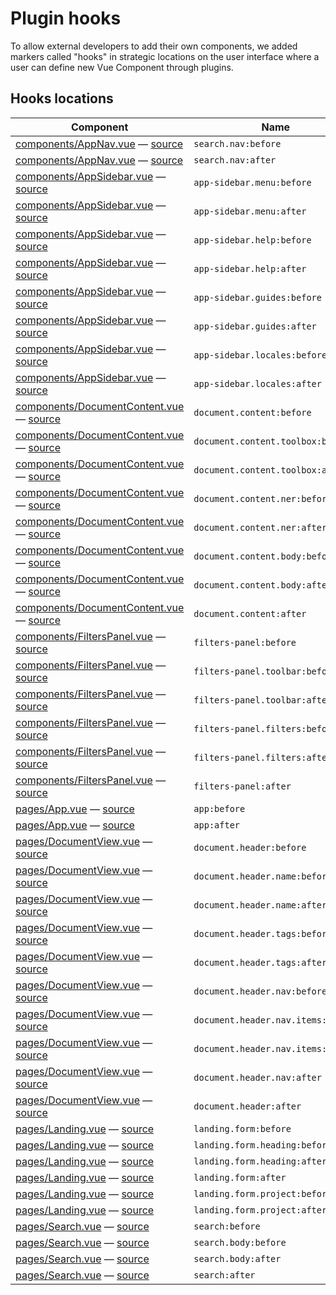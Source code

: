 # Plugin hooks

To allow external developers to add their own components, we added markers
called "hooks" in strategic locations on the user interface  where a user can
define new Vue Component through plugins.

## Hooks locations

| Component | Name |
| --- | --- |
| [components/AppNav.vue](vue/components/AppNav.md) — [source](https://github.com/ICIJ/datashare-client/blob/master/src/components/AppNav.vue#L3) | `search.nav:before` |
| [components/AppNav.vue](vue/components/AppNav.md) — [source](https://github.com/ICIJ/datashare-client/blob/master/src/components/AppNav.vue#L12) | `search.nav:after` |
| [components/AppSidebar.vue](vue/components/AppSidebar.md) — [source](https://github.com/ICIJ/datashare-client/blob/master/src/components/AppSidebar.vue#L15) | `app-sidebar.menu:before` |
| [components/AppSidebar.vue](vue/components/AppSidebar.md) — [source](https://github.com/ICIJ/datashare-client/blob/master/src/components/AppSidebar.vue#L84) | `app-sidebar.menu:after` |
| [components/AppSidebar.vue](vue/components/AppSidebar.md) — [source](https://github.com/ICIJ/datashare-client/blob/master/src/components/AppSidebar.vue#L85) | `app-sidebar.help:before` |
| [components/AppSidebar.vue](vue/components/AppSidebar.md) — [source](https://github.com/ICIJ/datashare-client/blob/master/src/components/AppSidebar.vue#L116) | `app-sidebar.help:after` |
| [components/AppSidebar.vue](vue/components/AppSidebar.md) — [source](https://github.com/ICIJ/datashare-client/blob/master/src/components/AppSidebar.vue#L117) | `app-sidebar.guides:before` |
| [components/AppSidebar.vue](vue/components/AppSidebar.md) — [source](https://github.com/ICIJ/datashare-client/blob/master/src/components/AppSidebar.vue#L175) | `app-sidebar.guides:after` |
| [components/AppSidebar.vue](vue/components/AppSidebar.md) — [source](https://github.com/ICIJ/datashare-client/blob/master/src/components/AppSidebar.vue#L176) | `app-sidebar.locales:before` |
| [components/AppSidebar.vue](vue/components/AppSidebar.md) — [source](https://github.com/ICIJ/datashare-client/blob/master/src/components/AppSidebar.vue#L222) | `app-sidebar.locales:after` |
| [components/DocumentContent.vue](vue/components/DocumentContent.md) — [source](https://github.com/ICIJ/datashare-client/blob/master/src/components/DocumentContent.vue#L328) | `document.content:before` |
| [components/DocumentContent.vue](vue/components/DocumentContent.md) — [source](https://github.com/ICIJ/datashare-client/blob/master/src/components/DocumentContent.vue#L330) | `document.content.toolbox:before` |
| [components/DocumentContent.vue](vue/components/DocumentContent.md) — [source](https://github.com/ICIJ/datashare-client/blob/master/src/components/DocumentContent.vue#L361) | `document.content.toolbox:after` |
| [components/DocumentContent.vue](vue/components/DocumentContent.md) — [source](https://github.com/ICIJ/datashare-client/blob/master/src/components/DocumentContent.vue#L367) | `document.content.ner:before` |
| [components/DocumentContent.vue](vue/components/DocumentContent.md) — [source](https://github.com/ICIJ/datashare-client/blob/master/src/components/DocumentContent.vue#L376) | `document.content.ner:after` |
| [components/DocumentContent.vue](vue/components/DocumentContent.md) — [source](https://github.com/ICIJ/datashare-client/blob/master/src/components/DocumentContent.vue#L379) | `document.content.body:before` |
| [components/DocumentContent.vue](vue/components/DocumentContent.md) — [source](https://github.com/ICIJ/datashare-client/blob/master/src/components/DocumentContent.vue#L389) | `document.content.body:after` |
| [components/DocumentContent.vue](vue/components/DocumentContent.md) — [source](https://github.com/ICIJ/datashare-client/blob/master/src/components/DocumentContent.vue#L392) | `document.content:after` |
| [components/FiltersPanel.vue](vue/components/FiltersPanel.md) — [source](https://github.com/ICIJ/datashare-client/blob/master/src/components/FiltersPanel.vue#L4) | `filters-panel:before` |
| [components/FiltersPanel.vue](vue/components/FiltersPanel.md) — [source](https://github.com/ICIJ/datashare-client/blob/master/src/components/FiltersPanel.vue#L6) | `filters-panel.toolbar:before` |
| [components/FiltersPanel.vue](vue/components/FiltersPanel.md) — [source](https://github.com/ICIJ/datashare-client/blob/master/src/components/FiltersPanel.vue#L23) | `filters-panel.toolbar:after` |
| [components/FiltersPanel.vue](vue/components/FiltersPanel.md) — [source](https://github.com/ICIJ/datashare-client/blob/master/src/components/FiltersPanel.vue#L25) | `filters-panel.filters:before` |
| [components/FiltersPanel.vue](vue/components/FiltersPanel.md) — [source](https://github.com/ICIJ/datashare-client/blob/master/src/components/FiltersPanel.vue#L34) | `filters-panel.filters:after` |
| [components/FiltersPanel.vue](vue/components/FiltersPanel.md) — [source](https://github.com/ICIJ/datashare-client/blob/master/src/components/FiltersPanel.vue#L35) | `filters-panel:after` |
| [pages/App.vue](vue/pages/App.md) — [source](https://github.com/ICIJ/datashare-client/blob/master/src/pages/App.vue#L3) | `app:before` |
| [pages/App.vue](vue/pages/App.md) — [source](https://github.com/ICIJ/datashare-client/blob/master/src/pages/App.vue#L27) | `app:after` |
| [pages/DocumentView.vue](vue/pages/DocumentView.md) — [source](https://github.com/ICIJ/datashare-client/blob/master/src/pages/DocumentView.vue#L12) | `document.header:before` |
| [pages/DocumentView.vue](vue/pages/DocumentView.md) — [source](https://github.com/ICIJ/datashare-client/blob/master/src/pages/DocumentView.vue#L14) | `document.header.name:before` |
| [pages/DocumentView.vue](vue/pages/DocumentView.md) — [source](https://github.com/ICIJ/datashare-client/blob/master/src/pages/DocumentView.vue#L19) | `document.header.name:after` |
| [pages/DocumentView.vue](vue/pages/DocumentView.md) — [source](https://github.com/ICIJ/datashare-client/blob/master/src/pages/DocumentView.vue#L21) | `document.header.tags:before` |
| [pages/DocumentView.vue](vue/pages/DocumentView.md) — [source](https://github.com/ICIJ/datashare-client/blob/master/src/pages/DocumentView.vue#L30) | `document.header.tags:after` |
| [pages/DocumentView.vue](vue/pages/DocumentView.md) — [source](https://github.com/ICIJ/datashare-client/blob/master/src/pages/DocumentView.vue#L31) | `document.header.nav:before` |
| [pages/DocumentView.vue](vue/pages/DocumentView.md) — [source](https://github.com/ICIJ/datashare-client/blob/master/src/pages/DocumentView.vue#L34) | `document.header.nav.items:before` |
| [pages/DocumentView.vue](vue/pages/DocumentView.md) — [source](https://github.com/ICIJ/datashare-client/blob/master/src/pages/DocumentView.vue#L59) | `document.header.nav.items:after` |
| [pages/DocumentView.vue](vue/pages/DocumentView.md) — [source](https://github.com/ICIJ/datashare-client/blob/master/src/pages/DocumentView.vue#L62) | `document.header.nav:after` |
| [pages/DocumentView.vue](vue/pages/DocumentView.md) — [source](https://github.com/ICIJ/datashare-client/blob/master/src/pages/DocumentView.vue#L63) | `document.header:after` |
| [pages/Landing.vue](vue/pages/Landing.md) — [source](https://github.com/ICIJ/datashare-client/blob/master/src/pages/Landing.vue#L3) | `landing.form:before` |
| [pages/Landing.vue](vue/pages/Landing.md) — [source](https://github.com/ICIJ/datashare-client/blob/master/src/pages/Landing.vue#L5) | `landing.form.heading:before` |
| [pages/Landing.vue](vue/pages/Landing.md) — [source](https://github.com/ICIJ/datashare-client/blob/master/src/pages/Landing.vue#L9) | `landing.form.heading:after` |
| [pages/Landing.vue](vue/pages/Landing.md) — [source](https://github.com/ICIJ/datashare-client/blob/master/src/pages/Landing.vue#L12) | `landing.form:after` |
| [pages/Landing.vue](vue/pages/Landing.md) — [source](https://github.com/ICIJ/datashare-client/blob/master/src/pages/Landing.vue#L14) | `landing.form.project:before` |
| [pages/Landing.vue](vue/pages/Landing.md) — [source](https://github.com/ICIJ/datashare-client/blob/master/src/pages/Landing.vue#L17) | `landing.form.project:after` |
| [pages/Search.vue](vue/pages/Search.md) — [source](https://github.com/ICIJ/datashare-client/blob/master/src/pages/Search.vue#L3) | `search:before` |
| [pages/Search.vue](vue/pages/Search.md) — [source](https://github.com/ICIJ/datashare-client/blob/master/src/pages/Search.vue#L21) | `search.body:before` |
| [pages/Search.vue](vue/pages/Search.md) — [source](https://github.com/ICIJ/datashare-client/blob/master/src/pages/Search.vue#L48) | `search.body:after` |
| [pages/Search.vue](vue/pages/Search.md) — [source](https://github.com/ICIJ/datashare-client/blob/master/src/pages/Search.vue#L50) | `search:after` |
